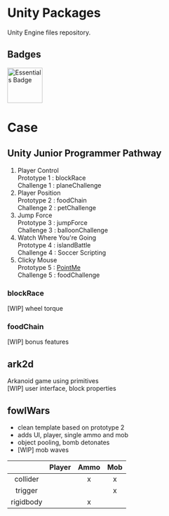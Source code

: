 
# Unity Packages

Unity Engine files repository.

## Badges

<img src="https://images.youracclaim.com/images/ebea4a14-2685-4e01-ac66-9bc88e0b26c0/00-Unity_Essentials-Pathway_Badge.png" alt="Essentials Badge" width="80"/>

# Case

## Unity Junior Programmer Pathway

1. Player Control<br>
Prototype 1 : blockRace<br>
Challenge 1 : planeChallenge
1. Player Position<br>
Prototype 2 : foodChain<br>
Challenge 2 : petChallenge<br>
1. Jump Force<br>
Prototype 3 : jumpForce<br>
Challenge 3 : balloonChallenge
1. Watch Where You're Going<br>
Prototype 4 : islandBattle<br>
Challenge 4 : Soccer Scripting
1. Clicky Mouse<br>
Prototype 5 : [PointMe](https://play.unity.com/mg/other/point-me)<br>
Challenge 5 : foodChallenge

### blockRace

[WIP] wheel torque

### foodChain

[WIP] bonus features

## ark2d

Arkanoid game using primitives<br>
[WIP] user interface, block properties

## fowlWars

- clean template based on prototype 2
- adds UI, player, single ammo and mob
- object pooling, bomb detonates
- [WIP] mob waves


| | Player | Ammo | Mob |
| :---: | :---: | :---: | :---: |
| collider | | x | x |
| trigger | | | x |
| rigidbody | | x | |




